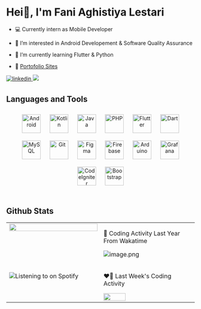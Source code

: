 # Hei👋, I'm Fani Aghistiya Lestari  
  

- 💻 Currently intern as Mobile Developer  
  

- 🔭 I’m interested in Android Developement & Software Quality Assurance  
  

- 🌱 I’m currently learning Flutter & Python  
  

-  🧰 [Portofolio Sites](https://sites.google.com/view/fanial/home)  
  
<a href="https://linkedin.com/in/fanial" target="_blank">
<img src=https://img.shields.io/badge/linkedin-%231E77B5.svg?&style=for-the-badge&logo=linkedin&logoColor=white alt=linkedin style="margin-bottom: 5px;" />
</a> 
<a href="https://wakatime.com/@fanial_32" target="_blank">
<img src=https://wakatime.com/badge/user/77917ec2-3884-452e-9781-a2d3e3377a0b.svg/>
</a>

<br/>  


## Languages and Tools  
<div align="center">  
<a href="https://www.android.com/intl/en_in/" target="_blank"><img style="margin: 10px" src="https://profilinator.rishav.dev/skills-assets/android-original-wordmark.svg" alt="Android" height="50" /></a>  
<a href="https://kotlinlang.org/" target="_blank"><img style="margin: 10px" src="https://profilinator.rishav.dev/skills-assets/kotlinlang-icon.svg" alt="Kotlin" height="50" /></a>  
<a href="https://www.java.com/" target="_blank"><img style="margin: 10px" src="https://profilinator.rishav.dev/skills-assets/java-original-wordmark.svg" alt="Java" height="50" /></a>  
<a href="https://www.php.net/" target="_blank"><img style="margin: 10px" src="https://profilinator.rishav.dev/skills-assets/php-original.svg" alt="PHP" height="50" /></a>  
<a href="https://flutter.dev/" target="_blank"><img style="margin: 10px" src="https://profilinator.rishav.dev/skills-assets/flutterio-icon.svg" alt="Flutter" height="50" /></a>  
<a href="https://dart.dev/" target="_blank"><img style="margin: 10px" src="https://profilinator.rishav.dev/skills-assets/dartlang-icon.svg" alt="Dart" height="50" /></a>  
<a href="https://www.mysql.com/" target="_blank"><img style="margin: 10px" src="https://profilinator.rishav.dev/skills-assets/mysql-original-wordmark.svg" alt="MySQL" height="50" /></a>  
<a href="https://github.com/" target="_blank"><img style="margin: 10px" src="https://profilinator.rishav.dev/skills-assets/git-scm-icon.svg" alt="Git" height="50" /></a>  
<a href="https://www.figma.com/" target="_blank"><img style="margin: 10px" src="https://profilinator.rishav.dev/skills-assets/figma-icon.svg" alt="Figma" height="50" /></a>  
<a href="https://firebase.google.com/" target="_blank"><img style="margin: 10px" src="https://profilinator.rishav.dev/skills-assets/firebase.png" alt="Firebase" height="50" /></a>  
<a href="https://www.arduino.cc/" target="_blank"><img style="margin: 10px" src="https://profilinator.rishav.dev/skills-assets/arduino.png" alt="Arduino" height="50" /></a>  
<a href="https://grafana.com/" target="_blank"><img style="margin: 10px" src="https://profilinator.rishav.dev/skills-assets/grafana.png" alt="Grafana" height="50" /></a>  
<a href="https://codeigniter.com/" target="_blank"><img style="margin: 10px" src="https://profilinator.rishav.dev/skills-assets/codeigniter.svg" alt="CodeIgniter" height="50" /></a>  
<a href="https://getbootstrap.com/docs/3.4/javascript/" target="_blank"><img style="margin: 10px" src="https://profilinator.rishav.dev/skills-assets/bootstrap-plain.svg" alt="Bootstrap" height="50" /></a>  
</div>  

<br/>  


## Github Stats  
<table><tr><td valign="top" width="50%">

<img src="https://github-readme-stats.vercel.app/api?username=fanial&show_icons=true&count_private=true&hide_border=true" align="left" style="width: 100%" />

</td><td valign="top" width="50%">

🤠 Coding Activity Last Year From Wakatime

![image.png](https://wakatime.com/share/@fanial_32/47e235fe-fb87-4d1c-88ba-6b72ebc214ca.png)

</td></tr>

<tr><td valign="top" width="50%">
  
![Listening to on Spotify](https://spotify-github-profile.vercel.app/api/view.svg?uid=312rpdrwlptwzagppphuwnv7lxzi&redirect=true][https://spotify-github-profile.vercel.app/api/view.svg?uid=312rpdrwlptwzagppphuwnv7lxzi&cover_image=true&theme=default&show_offline=false&background_color=000000&interchange=true&bar_color=53b14f&bar_color_cover=true)

</td><td valign="top" width="50%">
  
❤️‍🔥 Last Week's Coding Activity

<img src="https://wakatime.com/share/@fanial_32/9233f11f-9927-41c9-863c-619d63a0b872.svg" width=auto height=50%>

</td></tr></table>  

<br/>  

<!---
fanial/fanial is a ✨ special ✨ repository because its `README.md` (this file) appears on your GitHub profile.
You can click the Preview link to take a look at your changes.
--->
